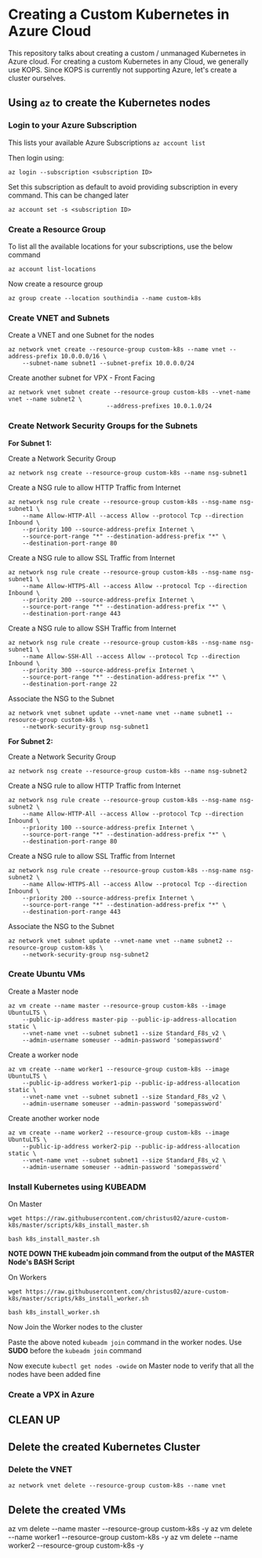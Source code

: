 # Creating a Custom Kubernetes in Azure Cloud

This repository talks about creating a custom / unmanaged Kubernetes in Azure cloud.
For creating a custom Kubernetes in any Cloud, we generally use KOPS. Since KOPS is currently not supporting Azure,
let's create a cluster ourselves.

## Using `az` to create the Kubernetes nodes

### Login to your Azure Subscription

This lists your available Azure Subscriptions
`az account list`

Then login using:

`az login --subscription <subscription ID>`

Set this subscription as default to avoid providing subscription in every command. This can be changed later

`az account set -s <subscription ID>`

### Create a Resource Group

To list all the available locations for your subscriptions, use the below command

`az account list-locations`

Now create a resource group

`az group create --location southindia --name custom-k8s`

### Create VNET and Subnets

Create a VNET and one Subnet for the nodes
```
az network vnet create --resource-group custom-k8s --name vnet --address-prefix 10.0.0.0/16 \
    --subnet-name subnet1 --subnet-prefix 10.0.0.0/24
```

Create another subnet for VPX - Front Facing

```
az network vnet subnet create --resource-group custom-k8s --vnet-name vnet --name subnet2 \
                            --address-prefixes 10.0.1.0/24
```

### Create Network Security Groups for the Subnets

**For Subnet 1:**

Create a Network Security Group

`az network nsg create --resource-group custom-k8s --name nsg-subnet1`

Create a NSG rule to allow HTTP Traffic from Internet

```
az network nsg rule create --resource-group custom-k8s --nsg-name nsg-subnet1 \
    --name Allow-HTTP-All --access Allow --protocol Tcp --direction Inbound \
    --priority 100 --source-address-prefix Internet \
    --source-port-range "*" --destination-address-prefix "*" \
    --destination-port-range 80
```

Create a NSG rule to allow SSL Traffic from Internet

```
az network nsg rule create --resource-group custom-k8s --nsg-name nsg-subnet1 \
    --name Allow-HTTPS-All --access Allow --protocol Tcp --direction Inbound \
    --priority 200 --source-address-prefix Internet \
    --source-port-range "*" --destination-address-prefix "*" \
    --destination-port-range 443
```

Create a NSG rule to allow SSH Traffic from Internet

```
az network nsg rule create --resource-group custom-k8s --nsg-name nsg-subnet1 \
    --name Allow-SSH-All --access Allow --protocol Tcp --direction Inbound \
    --priority 300 --source-address-prefix Internet \
    --source-port-range "*" --destination-address-prefix "*" \
    --destination-port-range 22
```

Associate the NSG to the Subnet

```
az network vnet subnet update --vnet-name vnet --name subnet1 --resource-group custom-k8s \
    --network-security-group nsg-subnet1
```

**For Subnet 2:**

Create a Network Security Group

`az network nsg create --resource-group custom-k8s --name nsg-subnet2`

Create a NSG rule to allow HTTP Traffic from Internet

```
az network nsg rule create --resource-group custom-k8s --nsg-name nsg-subnet2 \
    --name Allow-HTTP-All --access Allow --protocol Tcp --direction Inbound \
    --priority 100 --source-address-prefix Internet \
    --source-port-range "*" --destination-address-prefix "*" \
    --destination-port-range 80
```

Create a NSG rule to allow SSL Traffic from Internet

```
az network nsg rule create --resource-group custom-k8s --nsg-name nsg-subnet2 \
    --name Allow-HTTPS-All --access Allow --protocol Tcp --direction Inbound \
    --priority 200 --source-address-prefix Internet \
    --source-port-range "*" --destination-address-prefix "*" \
    --destination-port-range 443
```

Associate the NSG to the Subnet

```
az network vnet subnet update --vnet-name vnet --name subnet2 --resource-group custom-k8s \
    --network-security-group nsg-subnet2
```

### Create Ubuntu VMs

Create a Master node

```
az vm create --name master --resource-group custom-k8s --image UbuntuLTS \
    --public-ip-address master-pip --public-ip-address-allocation static \
    --vnet-name vnet --subnet subnet1 --size Standard_F8s_v2 \
    --admin-username someuser --admin-password 'somepassword'
```

Create a worker node 

```
az vm create --name worker1 --resource-group custom-k8s --image UbuntuLTS \
    --public-ip-address worker1-pip --public-ip-address-allocation static \
    --vnet-name vnet --subnet subnet1 --size Standard_F8s_v2 \
    --admin-username someuser --admin-password 'somepassword'
```

Create another worker node 

```
az vm create --name worker2 --resource-group custom-k8s --image UbuntuLTS \
    --public-ip-address worker2-pip --public-ip-address-allocation static \
    --vnet-name vnet --subnet subnet1 --size Standard_F8s_v2 \
    --admin-username someuser --admin-password 'somepassword'
```

### Install Kubernetes using KUBEADM

On Master

```
wget https://raw.githubusercontent.com/christus02/azure-custom-k8s/master/scripts/k8s_install_master.sh
```

```
bash k8s_install_master.sh
```

**NOTE DOWN THE kubeadm join command from the output of the MASTER Node's BASH Script**

On Workers

```
wget https://raw.githubusercontent.com/christus02/azure-custom-k8s/master/scripts/k8s_install_worker.sh
```

```
bash k8s_install_worker.sh
```

Now Join the Worker nodes to the cluster

Paste the above noted `kubeadm join` command in the worker nodes. Use **SUDO** before the `kubeadm join` command

Now execute `kubectl get nodes -owide` on Master node to verify that all the nodes have been added fine


### Create a VPX in Azure


## CLEAN UP

## Delete the created Kubernetes Cluster

### Delete the VNET

`az network vnet delete --resource-group custom-k8s --name vnet`

## Delete the created VMs

az vm delete --name master --resource-group custom-k8s -y
az vm delete --name worker1 --resource-group custom-k8s -y
az vm delete --name worker2 --resource-group custom-k8s -y


